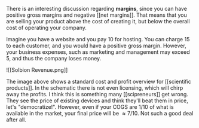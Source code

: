 There is an interesting discussion regarding **margins**, since you can have positive gross margins and negative [[net margins]]. That means that you are selling your product above the cost of creating it, but below the overall cost of operating your company. 

Imagine you have a website and you pay 10 for hosting. You can charge 15 to each customer, and you would have a positive gross margin. However, your business expenses, such as marketing and management may exceed 5, and thus the company loses money. 

![[Solbion Revenue.png]]

The image above shows a standard cost and profit overview for [[scientific products]]. In the schematic there is not even licensing, which will chirp away the profits. I think this is something many [[scipreneurs]] get wrong. They see the price of existing devices and think they'll beat them in price, let's "democratize!". However, even if your COGS are $1/10$ of what is available in the market, your final price will be $\approx 7/10$. Not such a good deal after all. 